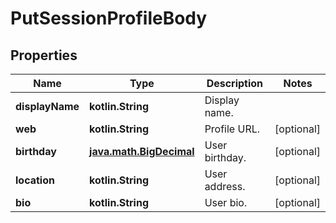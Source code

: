 
# PutSessionProfileBody

## Properties
Name | Type | Description | Notes
------------ | ------------- | ------------- | -------------
**displayName** | **kotlin.String** | Display name. | 
**web** | **kotlin.String** | Profile URL. |  [optional]
**birthday** | [**java.math.BigDecimal**](java.math.BigDecimal.md) | User birthday. |  [optional]
**location** | **kotlin.String** | User address. |  [optional]
**bio** | **kotlin.String** | User bio. |  [optional]




